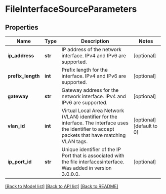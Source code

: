 # FileInterfaceSourceParameters

## Properties
Name | Type | Description | Notes
------------ | ------------- | ------------- | -------------
**ip_address** | **str** | IP address of the network interface. IPv4 and IPv6 are supported. | [optional] 
**prefix_length** | **int** | Prefix length for the interface. IPv4 and IPv6 are supported. | [optional] 
**gateway** | **str** | Gateway address for the network interface. IPv4 and IPv6 are supported. | [optional] 
**vlan_id** | **int** | Virtual Local Area Network (VLAN) identifier for the interface. The interface uses the identifier to accept packets that have matching VLAN tags. | [optional] [default to 0]
**ip_port_id** | **str** | Unique identifier of the IP Port that is associated with the file interfacesinterface. Was added in version 3.0.0.0. | [optional] 

[[Back to Model list]](../README.md#documentation-for-models) [[Back to API list]](../README.md#documentation-for-api-endpoints) [[Back to README]](../README.md)


